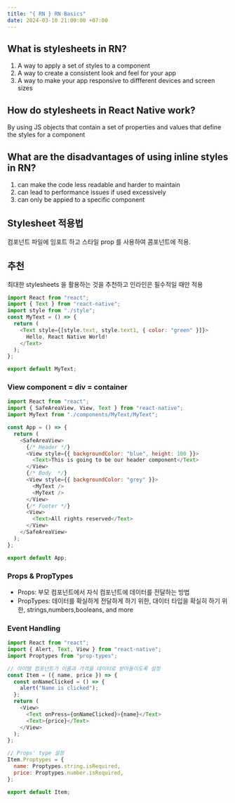```yaml
---
title: "{ RN } RN Basics"
date: 2024-03-10 21:00:00 +07:00
---
```


## What is stylesheets in RN?

1. A way to apply a set of styles to a component
2. A way to create a consistent look and feel for your app
3. A way to make your app responsive to diffferent devices and screen sizes

## How do stylesheets in React Native work?

By using JS objects that contain a set of properties and values that define the styles for a component

## What are the disadvantages of using inline styles in RN?

1. can make the code less readable and harder to maintain
2. can lead to performance issues if used excessively
3. can only be appied to a specific component

## Stylesheet 적용법

컴포넌트 파일에 임포트 하고 스타일 prop 를 사용하여 콤포넌트에 적용.

## 추천

최대한 stylesheets 을 활용하는 것을 추천하고 인라인은 필수적일 때만 적용

```javascript
import React from "react";
import { Text } from "react-native";
import style from "./style";
const MyText = () => {
  return (
    <Text style={[style.text, style.text1, { color: "green" }]}>
      Hello, React Native World!
    </Text>
  );
};

export default MyText;
```

### View component = div = container

```javascript
import React from "react";
import { SafeAreaView, View, Text } from "react-native";
import MyText from "./components/MyText/MyText";

const App = () => {
  return (
    <SafeAreaView>
      {/* Header */}
      <View style={{ backgroundColor: "blue", height: 100 }}>
        <Text>This is going to be our header component</Text>
      </View>
      {/* Body  */}
      <View style={{ backgroundColor: "grey" }}>
        <MyText />
        <MyText />
      </View>
      {/* Footer */}
      <View>
        <Text>All rights reserved</Text>
      </View>
    </SafeAreaView>
  );
};

export default App;
```

### Props & PropTypes

- Props: 부모 컴포넌트에서 자식 컴포넌트에 데이터를 전달하는 방법
- PropTypes: 데이터를 확실하게 전달하게 하기 위한, 대이터 타입을 확실히 하기 위한, strings,numbers,booleans, and more

### Event Handling

```js
import React from "react";
import { Alert, Text, View } from "react-native";
import Proptypes from "prop-types";

// 아이템 컴포넌트가 이름과 가격을 데이터로 받아들이도록 설정
const Item = ({ name, price }) => {
  const onNameClicked = () => {
    alert("Name is clicked");
  };
  return (
    <View>
      <Text onPress={onNameClicked}>{name}</Text>
      <Text>{price}</Text>
    </View>
  );
};

// Props' type 설정
Item.Proptypes = {
  name: Proptypes.string.isRequired,
  price: Proptypes.number.isRequired,
};

export default Item;
```
